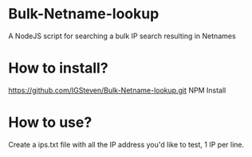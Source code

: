 # Bulk-Netname-lookup
A NodeJS script for searching a bulk IP search resulting in Netnames

# How to install?

  https://github.com/IGSteven/Bulk-Netname-lookup.git
  NPM Install

# How to use?
Create a ips.txt file with all the IP address you'd like to test, 1 IP per line.
